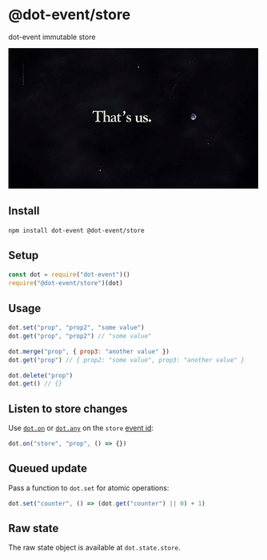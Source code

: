 # @dot-event/store

dot-event immutable store

![that's us](thatsus.png)

## Install

```bash
npm install dot-event @dot-event/store
```

## Setup

```js
const dot = require("dot-event")()
require("@dot-event/store")(dot)
```

## Usage

```js
dot.set("prop", "prop2", "some value")
dot.get("prop", "prop2") // "some value"
```

```js
dot.merge("prop", { prop3: "another value" })
dot.get("prop") // { prop2: "some value", prop3: "another value" }
```

```js
dot.delete("prop")
dot.get() // {}
```

## Listen to store changes

Use [`dot.on`](https://github.com/dot-event/dot-event2#basics) or [`dot.any`](https://github.com/dot-event/dot-event2#any) on the `store` [event id](https://github.com/dot-event/dot-event2#event-id):

```js
dot.on("store", "prop", () => {})
```

## Queued update

Pass a function to `dot.set` for atomic operations:

```js
dot.set("counter", () => (dot.get("counter") || 0) + 1)
```

## Raw state

The raw state object is available at `dot.state.store`.
